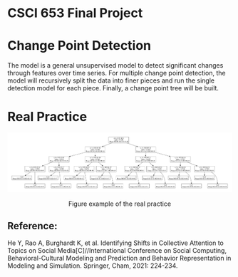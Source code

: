 # CSCI 653 Final Project

# Change Point Detection
The model is a general unsupervised model to detect significant changes through features over time series. For multiple change point detection, the model will recursively split the data into finer pieces and run the single detection model for each piece. Finally, a change point tree will be built.

# Real Practice
![Alt Text](https://github.com/ChenK7166/CSCI-653/blob/main/sample_3d-1.png)
<p align="center">
    Figure example of the real practice
</p>


## Reference:
He Y, Rao A, Burghardt K, et al. Identifying Shifts in Collective Attention to Topics on Social Media[C]//International Conference on Social Computing, Behavioral-Cultural Modeling and Prediction and Behavior Representation in Modeling and Simulation. Springer, Cham, 2021: 224-234.




